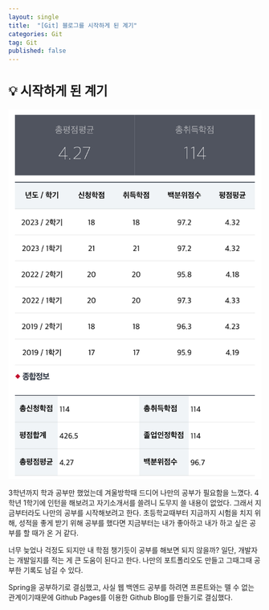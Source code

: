 ```yaml
---
layout: single
title:  "[Git] 블로그를 시작하게 된 계기"
categories: Git
tag: Git
published: false
---
```


<style>H2{font-size:1.8em;}</style>

## 💡 시작하게 된 계기

![](\assets\images\계기\grade.jpeg)

3학년까지 학과 공부만 했었는데 겨울방학때 드디어 나만의 공부가 필요함을 느꼈다. 4학년 1학기에 인턴을 해보려고 자기소개서를 쓸려니 도무지 쓸 내용이 없었다. 그래서 지금부터라도 나만의 공부를 시작해보려고 한다. 초등학교때부터 지금까지 시험을 치지 위해, 성적을 좋게 받기 위해 공부를 했다면 지금부터는 내가 좋아하고 내가 하고 싶은 공부를 할 때가 온 거 같다.

너무 늦었나 걱정도 되지만 내 학점 챙기듯이 공부를 해보면 되지 않을까? 일단, 개발자는 개발일지를 적는 게 큰 도움이 된다고 한다. 나만의 포트폴리오도 만들고 그때그때 공부한 기록도 남길 수 있다.

Spring을 공부하기로 결심했고, 사실 웹 백엔드 공부를 하려면 프론트와는 뗄 수 없는 관계이기때문에 Github Pages를 이용한 Github Blog를 만들기로 결심했다.